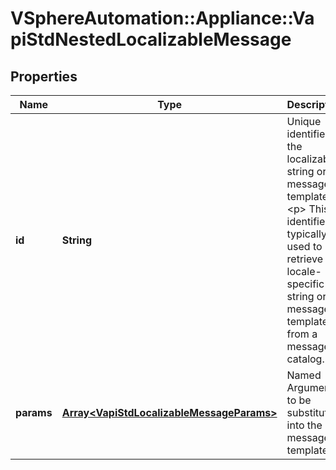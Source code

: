 # VSphereAutomation::Appliance::VapiStdNestedLocalizableMessage

## Properties
Name | Type | Description | Notes
------------ | ------------- | ------------- | -------------
**id** | **String** | Unique identifier of the localizable string or message template. &lt;p&gt; This identifier is typically used to retrieve a locale-specific string or message template from a message catalog. | 
**params** | [**Array&lt;VapiStdLocalizableMessageParams&gt;**](VapiStdLocalizableMessageParams.md) | Named Arguments to be substituted into the message template. | [optional] 


